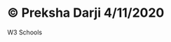 <!DOCTYPE html>
<html lang = 'en'>
<head>
	<title>A14 - Cookie Assignment</title>
<script type="text/javascript">
	function setCookie(cname, cvalue, exdays) {
		var d = new Date();
		d.setTime(d.getTime() + (exdays*24*60*60*1000));
		var expires = "expires=" + d.toGMTString();
		document.cookie = cname + "=" + cvalue + ";" + expires + ";path=/";
	}
	
	function getCookie(cname) {
		var name = cname + "=";
		var decodedCookie = decodeURIComponent(document.cookie);
		var ca = decodedCookie.split(';');
		for(var i = 0; i < ca.length; i++) {
			var c = ca[i];
			while (c.charAt(0) == ' ') {
				c = c.substring(1);
			}
			if (c.indexOf(name) == 0) {
				return c.substring(name.length, c.length);
			}
		}
		return "";
	}
	
	function checkCookie() {
		var user = getCookie("username");
		if (user != "") {
			alert("Welcome again " + user);
		} else {
			user = prompt("HI! whats your name?", "");
			if (user != "" && user != null) {
				setCookie("username", user, 365);
			}
		}
	}
	
</script>
</head>
<body onload="checkCookie()">
	<h1>&copy; Preksha Darji 4/11/2020</h1>
	<p>W3 Schools</p>
